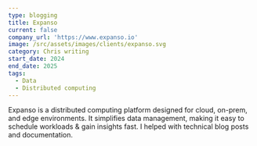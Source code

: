 ```yaml
---
type: blogging
title: Expanso
current: false
company_url: 'https://www.expanso.io'
image: /src/assets/images/clients/expanso.svg
category: Chris writing
start_date: 2024
end_date: 2025
tags:
  - Data
  - Distributed computing
---
```


Expanso is a distributed computing platform designed for cloud, on-prem, and edge environments. It simplifies data management, making it easy to schedule workloads & gain insights fast. I helped with technical blog posts and documentation.